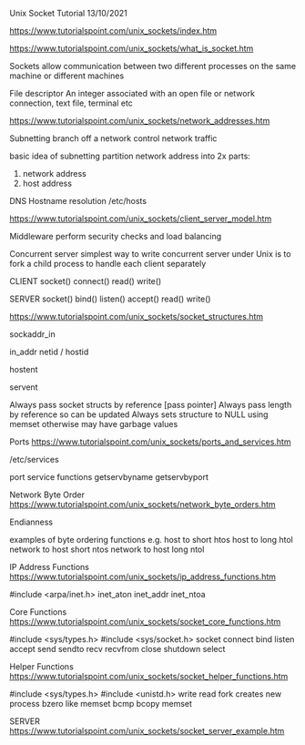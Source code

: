 Unix Socket Tutorial
13/10/2021

https://www.tutorialspoint.com/unix_sockets/index.htm


https://www.tutorialspoint.com/unix_sockets/what_is_socket.htm

Sockets allow communication between two different processes on the same machine
or different machines

File descriptor
An integer associated with an open file or network connection, text file, terminal etc


https://www.tutorialspoint.com/unix_sockets/network_addresses.htm

Subnetting
branch off a network
control network traffic

basic idea of subnetting
partition network address into 2x parts:
1. network address
2. host    address


DNS
Hostname resolution
/etc/hosts


https://www.tutorialspoint.com/unix_sockets/client_server_model.htm

Middleware
perform security checks and load balancing


Concurrent server
simplest way to write concurrent server under Unix is to fork a child process to handle each client separately


CLIENT
socket()
connect()
read()
write()


SERVER
socket()
bind()
listen()
accept()
read()
write()



https://www.tutorialspoint.com/unix_sockets/socket_structures.htm

sockaddr_in 


in_addr 
netid / hostid

hostent

servent


Always pass socket structs by reference [pass pointer]
Always pass length by reference so can be updated
Always sets structure to NULL using memset otherwise may have garbage values


Ports
https://www.tutorialspoint.com/unix_sockets/ports_and_services.htm

/etc/services


port service functions
getservbyname
getservbyport


Network Byte Order
https://www.tutorialspoint.com/unix_sockets/network_byte_orders.htm

Endianness


examples of byte ordering functions
e.g.
host to short		htos
host to long		htol
network to host short	ntos
network to host long	ntol


IP Address Functions
https://www.tutorialspoint.com/unix_sockets/ip_address_functions.htm

#include <arpa/inet.h>
inet_aton
inet_addr
inet_ntoa


Core Functions
https://www.tutorialspoint.com/unix_sockets/socket_core_functions.htm

#include <sys/types.h>
#include <sys/socket.h>
socket
connect
bind
listen
accept
send		sendto
recv		recvfrom
close
shutdown
select


Helper Functions
https://www.tutorialspoint.com/unix_sockets/socket_helper_functions.htm

#include <sys/types.h>
#include <unistd.h>
write
read
fork		creates new process
bzero		like memset
bcmp
bcopy
memset


SERVER
https://www.tutorialspoint.com/unix_sockets/socket_server_example.htm
